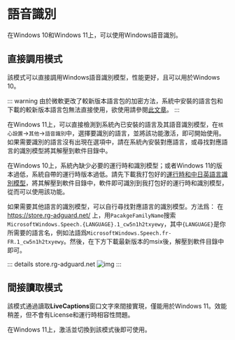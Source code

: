 # 語音識別

在Windows 10和Windows 11上，可以使用Windows語音識別。

## 直接調用模式

該模式可以直接調用Windows語音識別模型，性能更好，且可以用於Windows 10。

::: warning
由於微軟更改了較新版本語言包的加密方法，系統中安裝的語言包和下載的較新版本語言包無法直接使用，欲使用請參閱[此文章](https://www.bilibili.com/read/cv42198812/)。
:::

在Windows 11上，可以直接檢測到系統內已安裝的語言及其語音識別模型，在`核心設置`->`其他`->`語音識別`中，選擇要識別的語言，並將該功能激活，即可開始使用。如果需要識別的語言沒有出現在選項中，請在系統內安裝對應語言，或尋找對應語言的識別模型將其解壓到軟件目錄中。

在Windows 10上，系統內缺少必要的運行時和識別模型；或者Windows 11的版本過低，系統自帶的運行時版本過低。請先下載我打包好的[運行時和中日英語言識別模型](https://lunatranslator.org/Resource/DirectLiveCaptions.zip)，將其解壓到軟件目錄中，軟件即可識別到我打包好的運行時和識別模型，從而可以使用該功能。

如果需要其他語言的識別模型，可以自行尋找對應語言的識別模型。方法爲：
在 https://store.rg-adguard.net/ 上，用`PacakgeFamilyName`搜索`MicrosoftWindows.Speech.{LANGUAGE}.1_cw5n1h2txyewy`，其中`{LANGUAGE}`是你所需要的語言名，例如法語爲`MicrosoftWindows.Speech.fr-FR.1_cw5n1h2txyewy`。然後，在下方下載最新版本的msix後，解壓到軟件目錄中即可。

::: details store.rg-adguard.net
![img](https://image.lunatranslator.org/zh/srpackage.png)
:::

## 間接讀取模式

該模式通過讀取**LiveCaptions**窗口文字來間接實現，僅能用於Windows 11。效能稍差，但不會有License和運行時相容性問題。

在Windows 11上，激活並切換到該模式後即可使用。